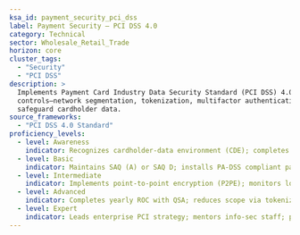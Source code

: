 ```yaml
---
ksa_id: payment_security_pci_dss
label: Payment Security – PCI DSS 4.0
category: Technical
sector: Wholesale_Retail_Trade
horizon: core
cluster_tags:
  - "Security"
  - "PCI DSS"
description: >
  Implements Payment Card Industry Data Security Standard (PCI DSS) 4.0
  controls—network segmentation, tokenization, multifactor authentication—to
  safeguard cardholder data.
source_frameworks:
  - "PCI DSS 4.0 Standard"
proficiency_levels:
  - level: Awareness
    indicator: Recognizes cardholder-data environment (CDE); completes security awareness training.
  - level: Basic
    indicator: Maintains SAQ (A) or SAQ D; installs PA-DSS compliant payment app.
  - level: Intermediate
    indicator: Implements point-to-point encryption (P2PE); monitors logs via SIEM.
  - level: Advanced
    indicator: Completes yearly ROC with QSA; reduces scope via tokenization; zero out stored PAN.
  - level: Expert
    indicator: Leads enterprise PCI strategy; mentors info-sec staff; passes ROC with no high findings.
---
```

